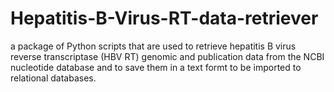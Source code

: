 # Hepatitis-B-Virus-RT-data-retriever
a package of Python scripts that are used to retrieve hepatitis B virus reverse transcriptase (HBV RT) genomic and publication data from the NCBI nucleotide database and to save them in a text formt to be imported to relational databases.
